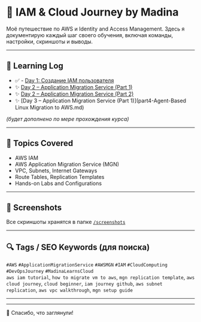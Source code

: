 # 🧭 IAM & Cloud Journey by Madina

Моё путешествие по AWS и Identity and Access Management. Здесь я документирую каждый шаг своего обучения, включая команды, настройки, скриншоты и выводы.

---

## 📆 Learning Log

- ✅ - [Day 1: Создание IAM пользователя](day1-create-iam-user.md)
- ✨ [Day 2 – Application Migration Service (Part 1)](day2-mgn-part1.md)
- ✨ [Day 2 – Application Migration Service (Part 2)](mgn-part3-installation-requirements.md)
- ✨ [Day 3 – Application Migration Service (Part 1)](part4-Agent-Based Linux Migration to AWS.md)


_(будет дополнено по мере прохождения курса)_

---

## 🔖 Topics Covered

- AWS IAM
- AWS Application Migration Service (MGN)
- VPC, Subnets, Internet Gateways
- Route Tables, Replication Templates
- Hands-on Labs and Configurations

---

## 📸 Screenshots

Все скриншоты хранятся в папке [`/screenshots`](./screenshots)

---

## 🔍 Tags / SEO Keywords (для поиска)

`#AWS` `#ApplicationMigrationService` `#AWSMGN` `#IAM` `#CloudComputing` `#DevOpsJourney` `#MadinaLearnsCloud`  
`aws iam tutorial`, `how to migrate vm to aws`, `mgn replication template`, `aws cloud journey`, `cloud beginner`, `iam journey github`, `aws subnet replication`, `aws vpc walkthrough`, `mgn setup guide`

---

---

💬 Спасибо, что заглянули!
